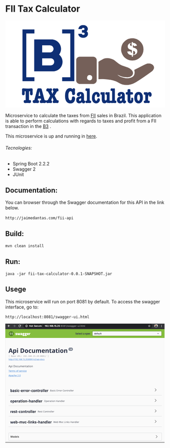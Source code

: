 # FII Tax Calculator
![FII Tax Calculator](../documentation/images/logo.png)

Microservice to calculate the taxes from [FII](http://www.b3.com.br/en_us/products-and-services/trading/equities/real-estate-investment-funds-fii.htm) sales in Brazil. 
This application is able to perform calculations with regards to taxes and 
profit from a FII transaction in the [B3](http://www.b3.com.br/en_us/)
.

This microservice is up and running in [here](http://jaimedantas.com/fii).

###### Tecnologies:
* Spring Boot 2.2.2
* Swagger 2
* JUnit 

## Documentation:
You can browser through the Swagger documentation for this API in the link below.

`http://jaimedantas.com/fii-api`


## Build:
```
mvn clean install
```

## Run:
```
java -jar fii-tax-calculator-0.0.1-SNAPSHOT.jar
```
## Usege

This microservice will run on port 8081 by default.
To access the swagger interface, go to:
```
http://localhost:8081/swagger-ui.html
```

![Swagger Interface](../documentation/images/swagger.png)

